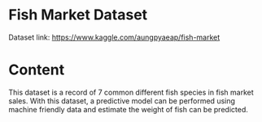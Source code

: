 # Fish Market Dataset


Dataset link: https://www.kaggle.com/aungpyaeap/fish-market

# Content

This dataset is a record of 7 common different fish species in fish market sales.
With this dataset, a predictive model can be performed using machine friendly data and estimate the weight of fish can be predicted.
